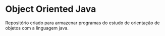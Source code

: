 # Object Oriented Java
 Repositório criado para armazenar programas do estudo de  orientação de objetos com a linguagem java.
